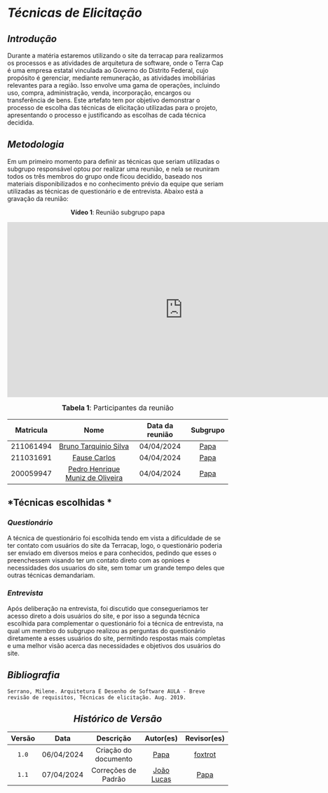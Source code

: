 # <a> *Técnicas de Elicitação* </a>

## <a> *Introdução* </a>

Durante a matéria estaremos utilizando o site da terracap para realizarmos os processos e as atividades de arquitetura de software, onde o Terra Cap é uma empresa estatal vinculada ao Governo do Distrito Federal, cujo propósito é gerenciar, mediante remuneração, as atividades imobiliárias relevantes para a região. Isso envolve uma gama de operações, incluindo uso, compra, administração, venda, incorporação, encargos ou transferência de bens. Este artefato tem por objetivo demonstrar o processo de escolha das técnicas de elicitação utilizadas para o projeto, apresentando o processo e justificando as escolhas de cada técnica decidida.  

## <a> *Metodologia* </a>

Em um primeiro momento para definir as técnicas que seriam utilizadas o subgrupo responsável optou por realizar uma reunião, e nela se reuniram todos os três membros do grupo onde ficou decidido, baseado nos materiais disponibilizados e no conhecimento prévio da equipe que seriam utilizadas as técnicas de questionário e de entrevista. Abaixo está a gravação da reunião: 

 <center>

<b>Vídeo 1</b>: Reunião subgrupo papa


<iframe width="800" height="400" src="https://www.youtube-nocookie.com/embed/3KhRhgc2Gjg" frameborder="0" allow="accelerometer; autoplay; clipboard-write; encrypted-media; gyroscope; picture-in-picture" allowfullscreen></iframe>


</center>

<center>
<font size="3"><p style="text-align: center"> <b>Tabela 1</b>: Participantes da reunião </font>

| Matricula |                               Nome                               | Data da reunião |            Subgrupo             |
| :-------: | :--------------------------------------------------------------: | :-------------: | :-----------------------------: |
| 211061494 |    [Bruno Tarquinio Silva](https://github.com/brunotarquinio)    |   04/04/2024    | [Papa](../../Subgrupos/Papa.md) |
| 211031691 |        [Fause Carlos](https://github.com/FauseSkyWalker)         |   04/04/2024    | [Papa](../../Subgrupos/Papa.md) |
| 200059947 | [Pedro Henrique Muniz de Oliveira](https://github.com/Muniz2811) |   04/04/2024    | [Papa](../../Subgrupos/Papa.md) |

</center>

## <a> *Técnicas escolhidas *</a>

### <a> *Questionário*</a>
A técnica de questionário foi escolhida tendo em vista a dificuldade de se ter contato com usuários do site da Terracap, logo,  o questionário poderia ser enviado em diversos meios e para conhecidos, pedindo que esses o preenchessem visando ter um contato direto com as opnioes e necessidades dos usuarios do site, sem tomar um grande tempo deles que outras técnicas demandariam.

### <a> *Entrevista*</a>
Após deliberação na entrevista, foi discutido que consegueriamos ter acesso direto a dois usuários do site, e por isso a segunda técnica escolhida para complementar o questionário foi a técnica de entrevista, na qual um membro do subgrupo realizou as perguntas do questionário diretamente a esses usuários do site, permitindo respostas mais completas e uma melhor visão acerca das necessidades e objetivos dos usuários do site.

## <a> *Bibliografia* </a>
    Serrano, Milene. Arquitetura E Desenho de Software AULA - Breve revisão de requisitos, Técnicas de elicitação. Aug. 2019.


<center>

## <a>*Histórico de Versão*</a>

| Versão |    Data    |      Descrição       |                    Autor(es)                     |              Revisor(es)              |
| :----: | :--------: | :------------------: | :----------------------------------------------: | :-----------------------------------: |
| `1.0`  | 06/04/2024 | Criação do documento |         [Papa](../../Subgrupos/Papa.md)          | [foxtrot](../../Subgrupos/Foxtrot.md) |
| `1.1`  | 07/04/2024 | Correções de Padrão  | [João Lucas](https://github.com/VasconcelosJoao) |    [Papa](../../Subgrupos/Papa.md)    |

</center>





